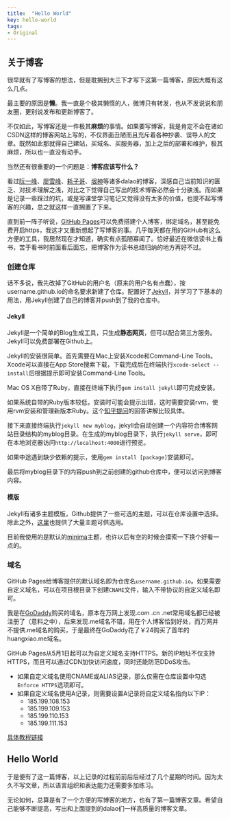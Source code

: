 ```yaml
---
title:  "Hello World"
key: hello-world
tags:
- Original
---
```


## 关于博客 ##

很早就有了写博客的想法，但是耽搁到大三下才写下这第一篇博客，原因大概有这么几点。

最主要的原因是**懒**。我一直是个极其懒惰的人，微博只有转发，也从不发说说和朋友圈，更别说发布和更新博客了。

不仅如此，写博客还是一件极其**麻烦**的事情。如果要写博客，我是肯定不会在诸如CSDN这样的博客网站上写的，不仅界面丑陋而且充斥着各种抄袭、误导人的文章。既然如此那就得自己建站，买域名、买服务器，加上之后的部署和维护，极其麻烦，所以也一直没有动手。

当然还有很重要的一个问题是：**博客应该写什么？**

<!--more-->

看过[阮一峰][ruanyifeng]、[廖雪峰][liaoxuefeng]、[耗子哥][coolshell]、[垠神][wangying]等诸多dalao的博客，深感自己当前知识的匮乏、对技术理解之浅，对比之下觉得自己写出的技术博客必然会十分肤浅。而如果是记录一些踩过的坑，或是写课堂学习笔记又觉得没有太多的价值，也提不起写博客的兴趣，总之就这样一直搁置了下来。

[ruanyifeng]:	http://www.ruanyifeng.com/
[liaoxuefeng]:	https://www.liaoxuefeng.com/
[coolshell]:	https://coolshell.cn/
[wangying]:		http://www.yinwang.org/

直到前一阵子听说，[GitHub Pages](https://pages.github.com/)可以免费搭建个人博客，绑定域名，甚至能免费开启https，我这才又重新想起了写博客的事。几乎每天都在用的GitHub有这么方便的工具，我居然现在才知道，确实有点孤陋寡闻了。恰好最近在微信读书上看书，苦于看书时前面看后面忘，把博客作为读书总结归纳的地方再好不过。

### 创建仓库 ###

话不多说，我先改掉了GitHub的用户名（原来的用户名有点蠢），按username.github.io的命名要求新建了仓库。配置好了[Jekyll](https://www.jekyll.com.cn/)，并学习了下基本的用法，用Jekyll创建了自己的博客并push到了我的仓库中。

#### Jekyll ####

Jekyll是一个简单的Blog生成工具，只生成**静态网页**，但可以配合第三方服务。Jekyll可以免费部署在Github上。

Jekyll的安装很简单。首先需要在Mac上安装Xcode和Command-Line Tools。Xcode可以直接在App Store搜索下载，下载完成后在终端执行`xcode-select --install`后根据提示即可安装Command-Line Tools。

Mac OS X自带了Ruby，直接在终端下执行`gem install jekyll`即可完成安装。

如果系统自带的Ruby版本较低，安装时可能会提示出错，这时需要安装rvm，使用rvm安装和管理新版本Ruby。这个[知乎提问](https://www.zhihu.com/question/66800711)的回答讲解比较具体。

接下来直接终端执行`jekyll new myblog`，jekyll会自动创建一个内容符合博客网站目录结构的myblog目录。在生成的myblog目录下，执行`jekyll serve`，即可在本地浏览器访问`http://localhost:4000`进行预览。

如果中途遇到缺少依赖的提示，使用`gem install [package]`安装即可。

最后将myblog目录下的内容push到之前创建的github仓库中，便可以访问到博客内容。

#### 模版 ####

Jekyll有诸多主题模版，Github提供了一些可选的主题，可以在仓库设置中选择。除此之外，[这里](http://jekyllthemes.org)也提供了大量主题可供选用。

目前我使用的是默认的[minima](https://github.com/jekyll/minima)主题，也许以后有空的时候会摸索一下换个好看一点的。

### 域名 ###

GitHub Pages给博客提供的默认域名即为仓库名`username.github.io`。如果需要自定义域名，可以在项目根目录下创建`CNAME`文件，输入不带协议的自定义域名即可。

我是在[GoDaddy](https://sg.godaddy.com/zh)购买的域名，原本在万网上发现.com .cn .net常用域名都已经被注册了（意料之中），后来发现.me域名不错，用在个人博客恰到好处，而万网并不提供.me域名的购买，于是最终在GoDaddy花了￥24购买了首年的huangxiao.me域名。

GitHub Pages从5月1日起可以为自定义域名支持HTTPS。新的IP地址不仅支持HTTPS，而且可以通过CDN加快访问速度，同时还能防范DDoS攻击。

- 如果自定义域名使用CNAME或ALIAS记录，那么仅需在仓库设置中勾选`Enforce HTTPS`选项即可。
- 如果自定义域名使用A记录，则需要设置A记录将自定义域名指向以下IP：
	- 185.199.108.153
	- 185.199.109.153
	- 185.199.110.153
	- 185.199.111.153

[具体教程链接](https://help.github.com/articles/setting-up-an-apex-domain/)

## Hello World ##

于是便有了这一篇博客，以上记录的过程前前后后经过了几个星期的时间。因为太久不写文章，所以语言组织和表达能力还需要多加练习。

无论如何，总算是有了一个方便的写博客的地方，也有了第一篇博客文章。希望自己能够不断提高，写出和上面提到的dalao们一样高质量的博客文章。

